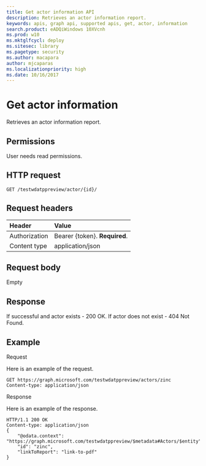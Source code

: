 ```yaml
---
title: Get actor information API
description: Retrieves an actor information report. 
keywords: apis, graph api, supported apis, get, actor, information
search.product: eADQiWindows 10XVcnh
ms.prod: w10
ms.mktglfcycl: deploy
ms.sitesec: library
ms.pagetype: security
ms.author: macapara
author: mjcaparas
ms.localizationpriority: high
ms.date: 10/16/2017
---
```


# Get actor information 
Retrieves an actor information report. 

## Permissions
User needs read permissions.

## HTTP request
```
GET /testwdatppreview/actor/{id}/
```

## Request headers

Header | Value 
:---|:---
Authorization | Bearer {token}. **Required**.
Content type | application/json


## Request body
Empty

## Response
If successful and actor exists - 200 OK. 
If actor does not exist - 404 Not Found.


## Example

Request

Here is an example of the request.

```
GET https://graph.microsoft.com/testwdatppreview/actors/zinc
Content-type: application/json
```

Response

Here is an example of the response.


```
HTTP/1.1 200 OK
Content-type: application/json
{
    "@odata.context": "https://graph.microsoft.com/testwdatppreview/$metadata#Actors/$entity",
    "id": "zinc",
    "linkToReport": "link-to-pdf"
}
```
